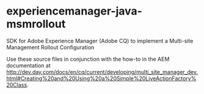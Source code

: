 experiencemanager-java-msmrollout
=================================

SDK for Adobe Experience Manager (Adobe CQ) to implement a Multi-site Management Rollout Configuration

Use these source files in conjunction with the how-to in the AEM documentation at http://dev.day.com/docs/en/cq/current/developing/multi_site_manager_dev.html#Creating%20and%20Using%20a%20Simple%20LiveActionFactory%20Class.